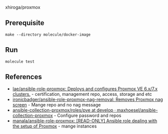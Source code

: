 xhiroga/proxmox

## Prerequisite

```shell
make --directory molecule/docker-image
```

## Run

```
molecule test
```

## References

- [lae/ansible\-role\-proxmox: Deploys and configures Proxmox VE 6\.x/7\.x clusters\.](https://github.com/lae/ansible-role-proxmox) - certification, management repo, access, storage and etc
- [ironicbadger/ansible\-role\-proxmox\-nag\-removal: Removes Proxmox nag screen](https://github.com/IronicBadger/ansible-role-proxmox-nag-removal) - Mange repo and no nag message
- [ansible\-collection\-proxmox/roles/pve at develop · maxhoesel/ansible\-collection\-proxmox](https://github.com/maxhoesel/ansible-collection-proxmox/tree/develop/roles/pve) - Configure password and repos
- [manala/ansible\-role\-proxmox: \[READ\-ONLY\] Ansible role dealing with the setup of Proxmox](https://github.com/manala/ansible-role-proxmox) - mange instances

